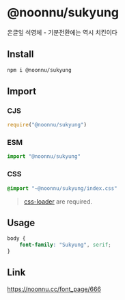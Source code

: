 # @noonnu/sukyung
온글잎 석영체 - 기분전환에는 역시 치킨이다

## Install
```sh
npm i @noonnu/sukyung
```
## Import
### CJS
```js
require("@noonnu/sukyung")
```
### ESM
```js
import "@noonnu/sukyung"
```
### CSS 
```css
@import "~@noonnu/sukyung/index.css"
```
> [css-loader](https://github.com/webpack-contrib/css-loader) are required.

## Usage
```css
body {
    font-family: "Sukyung", serif;
}
```

## Link
https://noonnu.cc/font_page/666